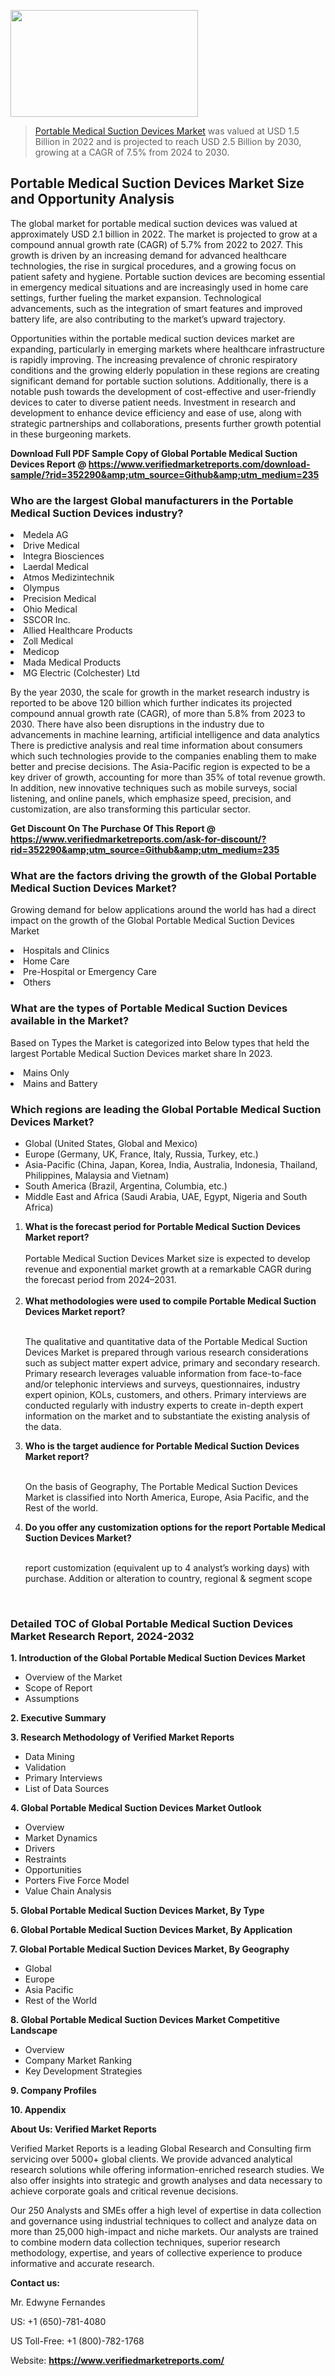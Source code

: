 <img src="https://ffe5etoiles.com/wp-content/uploads/2024/12/MST1-300x171.png" alt="" width="300" height="171" class="alignnone size-medium wp-image-20088" /><blockquote><p><p><a href="https://www.verifiedmarketreports.com/download-sample/?rid=352290&utm_source=Github&utm_medium=235" target="_blank">Portable Medical Suction Devices Market</a> was valued at USD 1.5 Billion in 2022 and is projected to reach USD 2.5 Billion by 2030, growing at a CAGR of 7.5% from 2024 to 2030.</p></blockquote><p><h2>Portable Medical Suction Devices Market Size and Opportunity Analysis</h2><p>The global market for portable medical suction devices was valued at approximately USD 2.1 billion in 2022. The market is projected to grow at a compound annual growth rate (CAGR) of 5.7% from 2022 to 2027. This growth is driven by an increasing demand for advanced healthcare technologies, the rise in surgical procedures, and a growing focus on patient safety and hygiene. Portable suction devices are becoming essential in emergency medical situations and are increasingly used in home care settings, further fueling the market expansion. Technological advancements, such as the integration of smart features and improved battery life, are also contributing to the market’s upward trajectory.</p><p>Opportunities within the portable medical suction devices market are expanding, particularly in emerging markets where healthcare infrastructure is rapidly improving. The increasing prevalence of chronic respiratory conditions and the growing elderly population in these regions are creating significant demand for portable suction solutions. Additionally, there is a notable push towards the development of cost-effective and user-friendly devices to cater to diverse patient needs. Investment in research and development to enhance device efficiency and ease of use, along with strategic partnerships and collaborations, presents further growth potential in these burgeoning markets.</p></p><p class=""><strong>Download Full PDF Sample Copy of Global Portable Medical Suction Devices Report @ <a href="https://www.verifiedmarketreports.com/download-sample/?rid=352290&amp;utm_source=Github&amp;utm_medium=235" target="_blank">https://www.verifiedmarketreports.com/download-sample/?rid=352290&amp;utm_source=Github&amp;utm_medium=235</a></strong></p><h3 id="" class="">Who are the largest Global manufacturers in the Portable Medical Suction Devices industry?</h3><p><li>Medela AG</li><li> Drive Medical</li><li> Integra Biosciences</li><li> Laerdal Medical</li><li> Atmos Medizintechnik</li><li> Olympus</li><li> Precision Medical</li><li> Ohio Medical</li><li> SSCOR Inc.</li><li> Allied Healthcare Products</li><li> Zoll Medical</li><li> Medicop</li><li> Mada Medical Products</li><li> MG Electric (Colchester) Ltd</li></p><div class=""><div class="" dir="" data-message-author-role="" data-message-id="" data-message-model-slug=""><div class=""><div class=""><div class=""><div class="" dir="" data-message-author-role="" data-message-id="" data-message-model-slug=""><div class=""><div class=""><p>By the year 2030, the scale for growth in the market research industry is reported to be above 120 billion which further indicates its projected compound annual growth rate (CAGR), of more than 5.8% from 2023 to 2030. There have also been disruptions in the industry due to advancements in machine learning, artificial intelligence and data analytics There is predictive analysis and real time information about consumers which such technologies provide to the companies enabling them to make better and precise decisions. The Asia-Pacific region is expected to be a key driver of growth, accounting for more than 35% of total revenue growth. In addition, new innovative techniques such as mobile surveys, social listening, and online panels, which emphasize speed, precision, and customization, are also transforming this particular sector.</p><p><strong>Get Discount On The Purchase Of This Report @&nbsp; <a href="https://www.verifiedmarketreports.com/ask-for-discount/?rid=352290&amp;utm_source=Github&amp;utm_medium=235" target="_blank">https://www.verifiedmarketreports.com/ask-for-discount/?rid=352290&amp;utm_source=Github&amp;utm_medium=235</a></strong></p></div></div></div></div></div></div></div></div><h3 id="" class="">What are the factors driving the growth of the Global Portable Medical Suction Devices Market?</h3><p id="" class="">Growing demand for below applications around the world has had a direct impact on the growth of the Global Portable Medical Suction Devices Market</p><p id="" class=""><li>Hospitals and Clinics</li><li> Home Care</li><li> Pre-Hospital or Emergency Care</li><li> Others</li></p><h3 id="" class="">What are the types of Portable Medical Suction Devices available in the Market?</h3><p id="" class="">Based on Types the Market is categorized into Below types that held the largest Portable Medical Suction Devices market share In 2023.</p><p id="" class=""><li>Mains Only</li><li> Mains and Battery</li></p><h3 id="" class="">Which regions are leading the Global Portable Medical Suction Devices Market?</h3><ul><li>Global (United States, Global and Mexico)</li><li>Europe (Germany, UK, France, Italy, Russia, Turkey, etc.)</li><li>Asia-Pacific (China, Japan, Korea, India, Australia, Indonesia, Thailand, Philippines, Malaysia and Vietnam)</li><li>South America (Brazil, Argentina, Columbia, etc.)</li><li>Middle East and Africa (Saudi Arabia, UAE, Egypt, Nigeria and South Africa)</li></ul><p><ol><li><strong>What is the forecast period for Portable Medical Suction Devices Market report?<br /></strong><br /><span data-sheets-root="1" data-sheets-value="{&quot;1&quot;:2,&quot;2&quot;:&quot;XXXX size is expected to develop revenue and exponential market growth at a remarkable CAGR during the forecast period from 2024&ndash;2030.&quot;}" data-sheets-userformat="{&quot;2&quot;:12674,&quot;4&quot;:{&quot;1&quot;:2,&quot;2&quot;:16776960},&quot;10&quot;:2,&quot;11&quot;:0,&quot;15&quot;:&quot;Arial&quot;,&quot;16&quot;:12}">Portable Medical Suction Devices Market size is expected to develop revenue and exponential market growth at a remarkable CAGR during the forecast period from 2024&ndash;2031.</span><br /><br /></li><li><strong>What methodologies were used to compile Portable Medical Suction Devices Market report?<br /><br /></strong><p>The qualitative and quantitative data of the&nbsp;Portable Medical Suction Devices Market is prepared through various research considerations such as subject matter expert advice, primary and secondary research. Primary research leverages valuable information from face-to-face and/or telephonic interviews and surveys, questionnaires, industry expert opinion, KOLs, customers, and others. Primary interviews are conducted regularly with industry experts to create in-depth expert information on the market and to substantiate the existing analysis of the data.&nbsp;</p></li><li><strong>Who is the target audience for Portable Medical Suction Devices Market report?<br /><br /></strong><p>On the basis of Geography, The&nbsp;Portable Medical Suction Devices Market is classified into North America, Europe, Asia Pacific, and the Rest of the world.</p></li><li><strong>Do you offer any customization options for the report Portable Medical Suction Devices Market?<br /><br /></strong><p>report customization (equivalent up to 4 analyst&rsquo;s working days) with purchase. Addition or alteration to country, regional &amp; segment scope</p><p>&nbsp;</p></li></ol></p><h3 id="" class="">Detailed TOC of Global Portable Medical Suction Devices Market Research Report, 2024-2032</h3><p id="" class=""><strong>1. Introduction of the Global Portable Medical Suction Devices Market</strong></p><ul><li>Overview of the Market</li><li>Scope of Report</li><li>Assumptions</li></ul><p id="" class=""><strong>2. Executive Summary</strong></p><p id="" class=""><strong>3. Research Methodology of&nbsp;Verified Market Reports</strong></p><ul><li>Data Mining</li><li>Validation</li><li>Primary Interviews</li><li>List of Data Sources</li></ul><p id="" class=""><strong>4. Global Portable Medical Suction Devices Market Outlook</strong></p><ul><li>Overview</li><li>Market Dynamics</li><li>Drivers</li><li>Restraints</li><li>Opportunities</li><li>Porters Five Force Model</li><li>Value Chain Analysis</li></ul><p id="" class=""><strong>5. Global Portable Medical Suction Devices Market, By&nbsp;Type</strong></p><p id="" class=""><strong>6. Global Portable Medical Suction Devices Market, By Application</strong></p><p id="" class=""><strong>7. Global Portable Medical Suction Devices Market, By Geography</strong></p><ul><li>Global</li><li>Europe</li><li>Asia Pacific</li><li>Rest of the World</li></ul><p id="" class=""><strong>8. Global Portable Medical Suction Devices Market Competitive Landscape</strong></p><ul><li>Overview</li><li>Company Market Ranking</li><li>Key Development Strategies</li></ul><p id="" class=""><strong>9. Company Profiles</strong></p><p id="" class=""><strong>10. Appendix</strong></p><p id="" class=""><strong>About Us: Verified Market Reports</strong></p><p id="" class="">Verified Market Reports is a leading Global Research and Consulting firm servicing over 5000+ global clients. We provide advanced analytical research solutions while offering information-enriched research studies. We also offer insights into strategic and growth analyses and data necessary to achieve corporate goals and critical revenue decisions.</p><p id="" class="">Our 250 Analysts and SMEs offer a high level of expertise in data collection and governance using industrial techniques to collect and analyze data on more than 25,000 high-impact and niche markets. Our analysts are trained to combine modern data collection techniques, superior research methodology, expertise, and years of collective experience to produce informative and accurate research.</p><p id="" class=""><strong>Contact us:</strong></p><p id="" class="">Mr. Edwyne Fernandes</p><p id="" class="">US: +1 (650)-781-4080</p><p id="" class="">US Toll-Free: +1 (800)-782-1768</p><p id="" class="">Website: <a target="" data-test-app-aware-link=""><strong>https://www.verifiedmarketreports.com/</strong></a></p>
